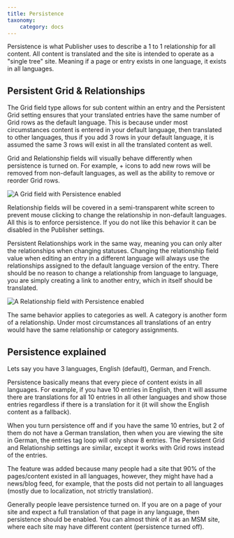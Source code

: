 ```yaml
---
title: Persistence
taxonomy:
    category: docs
---
```


Persistence is what Publisher uses to describe a 1 to 1 relationship for all content. All content is translated and the site is intended to operate as a "single tree" site. Meaning if a page or entry exists in one language, it exists in all languages.

## Persistent Grid & Relationships

The Grid field type allows for sub content within an entry and the Persistent Grid setting ensures that your translated entries have the same number of Grid rows as the default language. This is because under most circumstances content is entered in your default language, then translated to other languages, thus if you add 3 rows in your default language, it is assumed the same 3 rows will exist in all the translated content as well.

Grid and Relationship fields will visually behave differently when persistence is turned on. For example, + icons to add new rows will be removed from non-default languages, as well as the ability to remove or reorder Grid rows.

![A Grid field with Persistence enabled](http://docs.boldminded.com/images/disabled-grid.png)

Relationship fields will be covered in a semi-transparent white screen to prevent mouse clicking to change the relationship in non-default languages. All this is to enforce persistence. If you do not like this behavior it can be disabled in the Publisher settings.

Persistent Relationships work in the same way, meaning you can only alter the relationships when changing statuses. Changing the relationship field value when editing an entry in a different language will always use the relationships assigned to the default language version of the entry. There should be no reason to change a relationship from language to language, you are simply creating a link to another entry, which in itself should be translated.

![A Relationship field with Persistence enabled](http://docs.boldminded.com/images/disabled-relationship.png)

The same behavior applies to categories as well. A category is another form of a relationship. Under most circumstances all translations of an entry would have the same relationship or category assignments.

## Persistence explained

Lets say you have 3 languages, English (default), German, and French.

Persistence basically means that every piece of content exists in all languages. For example, if you have 10 entries in English, then it will assume there are translations for all 10 entries in all other languages and show those entries regardless if there is a translation for it (it will show the English content as a fallback).

When you turn persistence off and if you have the same 10 entries, but 2 of them do not have a German translation, then when you are viewing the site in German, the entries tag loop will only show 8 entries. The Persistent Grid and Relationship settings are similar, except it works with Grid rows instead of the entries.

The feature was added because many people had a site that 90% of the pages/content existed in all languages, however, they might have had a news/blog feed, for example, that the posts did not pertain to all languages (mostly due to localization, not strictly translation).

Generally people leave persistence turned on. If you are on a page of your site and expect a full translation of that page in any language, then persistence should be enabled. You can almost think of it as an MSM site, where each site may have different content (persistence turned off).

